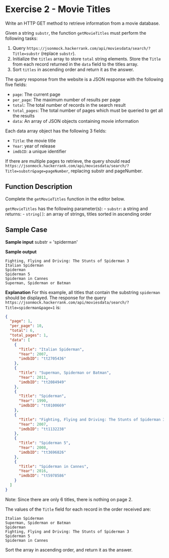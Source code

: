 # Exercise 2 - Movie Titles

Write an HTTP GET method to retrieve information from a movie database.

Given a string `substr`, the function `getMovieTitles` must perform the following tasks:

1. Query `https://jsonmock.hackerrank.com/api/moviesdata/search/?Title=substr` (replace `substr`). 
1. Initialize the `titles` array to store `total` string elements. Store the `Title` from each record returned in the `data` field to the titles array.
1. Sort `titles` in ascending order and return it as the answer.

The query response from the website is a JSON response with the following five fields:

- `page`: The current page
- `per_page`: The maximum number of results per page
- `total`: The total number of records in the search result
- `total_pages`: The total number of pages which must be queried to get all the results
- `data`: An array of JSON objects containing movie information

Each data array object has the following 3 fields:
- `Title`: the movie title
- `Year`: year of release
- `imdbID`: a unique identifier
 
If there are multiple pages to retrieve, the query should read `https://jsonmock.hackerrank.com/api/moviesdata/search/?Title=substr&page=pageNumber`, replacing substr and pageNumber.

## Function Description

Complete the `getMovieTitles` function in the editor below.

`getMovieTitles` has the following parameter(s):
    - `substr`: a string
and returns:
    - `string[]`: an array of strings, titles sorted in ascending order

## Sample Case
**Sample input**
substr = 'spiderman'

**Sample output**
```
Fighting, Flying and Driving: The Stunts of Spiderman 3
Italian Spiderman
Spiderman
Spiderman 5
Spiderman in Cannes
Superman, Spiderman or Batman
```

**Explanation**
For this example, all titles that contain the substring `spiderman` should be displayed. The response for the query `https://jsonmock.hackerrank.com/api/moviesdata/search/?Title=spiderman&page=1` is:

```json
{
  "page": 1,
  "per_page": 10,
  "total": 6,
  "total_pages": 1,
  "data": [
    {
      "Title": "Italian Spiderman",
      "Year": 2007,
      "imdbID": "tt2705436"
    },
    {
      "Title": "Superman, Spiderman or Batman",
      "Year": 2011,
      "imdbID": "tt2084949"
    },
    {
      "Title": "Spiderman",
      "Year": 1990,
      "imdbID": "tt0100669"
    },
    {
      "Title": "Fighting, Flying and Driving: The Stunts of Spiderman 3",
      "Year": 2007,
      "imdbID": "tt1132238"
    },
    {
      "Title": "Spiderman 5",
      "Year": 2008,
      "imdbID": "tt3696826"
    },
    {
      "Title": "Spiderman in Cannes",
      "Year": 2016,
      "imdbID": "tt5978586"
    }
  ]
}
```

Note: Since there are only 6 titles, there is nothing on page 2.


The values of the `Title` field for each record in the order received are:
```
Italian Spiderman
Superman, Spiderman or Batman
Spiderman
Fighting, Flying and Driving: The Stunts of Spiderman 3
Spiderman 5
Spiderman in Cannes
```

Sort the array in ascending order, and return it as the answer.